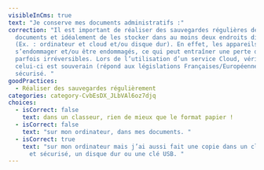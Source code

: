 ```yaml
---
visibleInCms: true
text: "Je conserve mes documents administratifs :"
correction: "Il est important de réaliser des sauvegardes régulières de mes
  documents et idéalement de les stocker dans au moins deux endroits différents
  (Ex. : ordinateur et cloud et/ou disque dur). En effet, les appareils peuvent
  s’endommager et/ou être endommagés, ce qui peut entraîner une perte de données
  parfois irréversibles. Lors de l’utilisation d’un service Cloud, vérifiez que
  celui-ci est souverain (répond aux législations Françaises/Européennes) et
  sécurisé. "
goodPractices:
  - Réaliser des sauvegardes régulièrement
categories: category-CvbEsDX_JLbVAl6oz7djq
choices:
  - isCorrect: false
    text: dans un classeur, rien de mieux que le format papier !
  - isCorrect: false
    text: "sur mon ordinateur, dans mes documents. "
  - isCorrect: true
    text: "sur mon ordinateur mais j’ai aussi fait une copie dans un cloud souverain
      et sécurisé, un disque dur ou une clé USB. "
---
```

